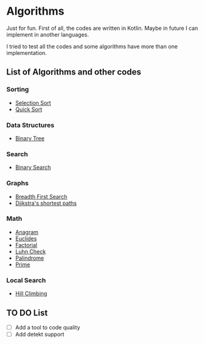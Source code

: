 # Algorithms

Just for fun. First of all, the codes are written in Kotlin. Maybe in future I can implement in another languages. 

I tried to test all the codes and some algorithms have more than one implementation.

## List of Algorithms and other codes

### Sorting

- [Selection Sort](algorithms-kotlin/src/main/kotlin/io/github/brunogabriel/sorting/SelectionSort.kt)
- [Quick Sort](algorithms-kotlin/src/main/kotlin/io/github/brunogabriel/sorting/QuickSort.kt)

### Data Structures

- [Binary Tree](algorithms-kotlin/src/main/kotlin/io/github/brunogabriel/datastructure/BinaryTree.kt)

### Search

- [Binary Search](algorithms-kotlin/src/main/kotlin/io/github/brunogabriel/search/BinarySearch.kt)

### Graphs

- [Breadth First Search](algorithms-kotlin/src/main/kotlin/io/github/brunogabriel/graph/BreadthFirstSearch.kt)
- [Dijkstra's shortest paths](algorithms-kotlin/src/main/kotlin/io/github/brunogabriel/graph/Dijkstras.kt)

### Math

- [Anagram](algorithms-kotlin/src/main/kotlin/io/github/brunogabriel/math/Anagram.kt)
- [Euclides](algorithms-kotlin/src/main/kotlin/io/github/brunogabriel/math/Euclides.kt)
- [Factorial](algorithms-kotlin/src/main/kotlin/io/github/brunogabriel/math/Factorial.kt)
- [Luhn Check](algorithms-kotlin/src/main/kotlin/io/github/brunogabriel/math/LuhnCheck.kt)
- [Palindrome](algorithms-kotlin/src/main/kotlin/io/github/brunogabriel/math/Palindrome.kt)
- [Prime](algorithms-kotlin/src/main/kotlin/io/github/brunogabriel/math/Prime.kt)

### Local Search

- [Hill Climbing](algorithms-kotlin/src/main/kotlin/io/github/brunogabriel/ia/localsearch/HillClimbing.kt)

## TO DO List

- [ ] Add a tool to code quality
- [ ] Add detekt support
